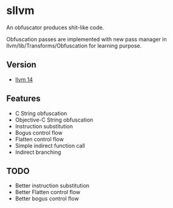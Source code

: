 # sllvm
An obfuscator produces shit-like code.

Obfuscation passes are implemented with new pass manager in llvm/lib/Transforms/Obfuscation for learning purpose.

## Version
- [llvm 14](https://github.com/KpwnZ/sllvm/tree/release/14.x)
## Features

- C String obfuscation
- Objective-C String obfuscation
- Instruction substitution
- Bogus control flow
- Flatten control flow
- Simple indirect function call
- Indirect branching

## TODO
- Better instruction substitution
- Better Flatten control flow
- Better bogus control flow

